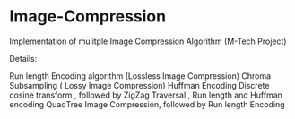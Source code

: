 # Image-Compression
Implementation of mulitple Image Compression Algorithm (M-Tech Project)

Details:

Run length Encoding algorithm (Lossless Image Compression)
Chroma Subsampling ( Lossy Image Compression)
Huffman Encoding 
Discrete cosine transform , followed by ZigZag Traversal , Run length and Huffman encoding
QuadTree Image Compression, followed by Run length Encoding

